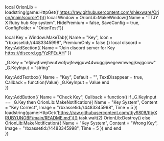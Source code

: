 local OrionLib = loadstring(game:HttpGet(('https://raw.githubusercontent.com/shlexware/Orion/main/source')))()
local Window = OrionLib:MakeWindow({Name = "TTJY X Ruby hub Key system", HidePremium = false, SaveConfig = true, ConfigFolder = "OrionTest"})




local Key = Window:MakeTab({
	Name = "Key",
	Icon = "rbxassetid://4483345998",
	PremiumOnly = false
})
local discord = Key:AddSection({
	Name = "Join discord server for Key https://discord.gg/YzRFEuAH"
})

_G.Key = "efjiiwjfiwejhwufwofjwjfewjguw44wuggijwegewmwegjkwjgoiow"
_G.KeyInput = "string"



Key:AddTextbox({
	Name = "Key",
	Default = "",
	TextDisappear = true,
	Callback = function(Value)
	_G.KeyInput = Value
	end	  
})

Key:AddButton({
Name = "Check Key",
Callback = function()
if _G.KeyInput == _G.Key then
OrionLib:MakeNotification({
Name = "Key System",
Content = "Key Correct",
Image = "rbxassetid://4483345998",
Time = 5
})
loadstring(game:HttpGet('https://raw.githubusercontent.com/ttjy9808/ttjyXRUBYUNOBF/main/README.md'))()
task.wait(2)
OrionLib:Destroy()
else
OrionLib:MakeNotification({
Name = "Key System",
Content = "Wrong Key",
Image = "rbxassetid://4483345998",
Time = 5
})
end
end    
})
